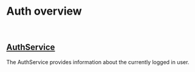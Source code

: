 # Auth overview

<br/>

## [AuthService](/Documentation/Code/Auth/01-Add--AuthService.md)

The AuthService provides information about the currently logged in user.
